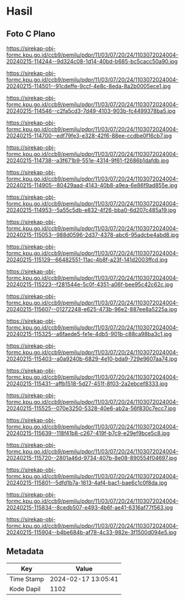 # Hasil

## Foto C Plano

https://sirekap-obj-formc.kpu.go.id/ccb9/pemilu/pdpr/11/03/07/20/24/1103072024004-20240215-114244--9d324c08-1d14-40bd-b685-bc5cacc50a90.jpg

https://sirekap-obj-formc.kpu.go.id/ccb9/pemilu/pdpr/11/03/07/20/24/1103072024004-20240215-114501--91cdeffe-9ccf-4e8c-8eda-8a2b0005ece1.jpg

https://sirekap-obj-formc.kpu.go.id/ccb9/pemilu/pdpr/11/03/07/20/24/1103072024004-20240215-114546--c2fa5cd3-7d49-4103-903b-fc4499378ba5.jpg

https://sirekap-obj-formc.kpu.go.id/ccb9/pemilu/pdpr/11/03/07/20/24/1103072024004-20240215-114700--edf79fe3-e328-42f6-88ee-ccdbe0f16cb7.jpg

https://sirekap-obj-formc.kpu.go.id/ccb9/pemilu/pdpr/11/03/07/20/24/1103072024004-20240215-114738--a3f671b9-551e-4314-9f61-f2686b1dafdb.jpg

https://sirekap-obj-formc.kpu.go.id/ccb9/pemilu/pdpr/11/03/07/20/24/1103072024004-20240215-114905--80429aad-4143-40b8-a9ea-6e86f9ad855e.jpg

https://sirekap-obj-formc.kpu.go.id/ccb9/pemilu/pdpr/11/03/07/20/24/1103072024004-20240215-114953--5a55c5db-e832-4f26-bba0-6d207c485a19.jpg

https://sirekap-obj-formc.kpu.go.id/ccb9/pemilu/pdpr/11/03/07/20/24/1103072024004-20240215-115053--988d0596-2d37-4378-abc6-95adcbe4abd8.jpg

https://sirekap-obj-formc.kpu.go.id/ccb9/pemilu/pdpr/11/03/07/20/24/1103072024004-20240215-115129--66482551-11ac-4b8f-a23f-141d2003ffcd.jpg

https://sirekap-obj-formc.kpu.go.id/ccb9/pemilu/pdpr/11/03/07/20/24/1103072024004-20240215-115223--f281544e-5c0f-4351-a06f-bee95c42c62c.jpg

https://sirekap-obj-formc.kpu.go.id/ccb9/pemilu/pdpr/11/03/07/20/24/1103072024004-20240215-115607--01272248-e625-473b-96e2-887ee8a5225a.jpg

https://sirekap-obj-formc.kpu.go.id/ccb9/pemilu/pdpr/11/03/07/20/24/1103072024004-20240215-115325--a6faede5-fe1e-4db5-901b-c88ca98ba3c1.jpg

https://sirekap-obj-formc.kpu.go.id/ccb9/pemilu/pdpr/11/03/07/20/24/1103072024004-20240215-115403--a0a9240b-6829-4e10-bda9-729e9607aa74.jpg

https://sirekap-obj-formc.kpu.go.id/ccb9/pemilu/pdpr/11/03/07/20/24/1103072024004-20240215-115431--affb1518-5d27-451f-8f03-2a2ebcef8333.jpg

https://sirekap-obj-formc.kpu.go.id/ccb9/pemilu/pdpr/11/03/07/20/24/1103072024004-20240215-115525--070e3250-5328-40e6-ab2a-56f830c7ecc7.jpg

https://sirekap-obj-formc.kpu.go.id/ccb9/pemilu/pdpr/11/03/07/20/24/1103072024004-20240215-115639--118f41b8-c267-419f-b7c9-e29ef9bce5c8.jpg

https://sirekap-obj-formc.kpu.go.id/ccb9/pemilu/pdpr/11/03/07/20/24/1103072024004-20240215-115720--2801a46d-9734-407b-8e08-890554f04697.jpg

https://sirekap-obj-formc.kpu.go.id/ccb9/pemilu/pdpr/11/03/07/20/24/1103072024004-20240215-115801--5dfd1b7a-1613-4af4-bac1-bae6c1c0f8da.jpg

https://sirekap-obj-formc.kpu.go.id/ccb9/pemilu/pdpr/11/03/07/20/24/1103072024004-20240215-115834--8cedb507-e493-4b6f-ae41-6316af77f563.jpg

https://sirekap-obj-formc.kpu.go.id/ccb9/pemilu/pdpr/11/03/07/20/24/1103072024004-20240215-115904--b4be684b-af78-4c33-982e-3f1500d094e5.jpg


## Metadata

| Key        | Value               |
| ---------- | ------------------- |
| Time Stamp | 2024-02-17 13:05:41 |
| Kode Dapil | 1102                |



